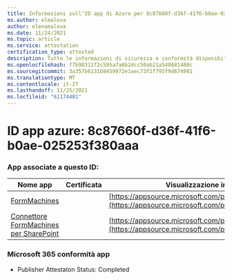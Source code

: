 ```yaml
---
title: Informazioni sull'ID app di Azure per 8c87660f-d36f-41f6-b0ae-025253f380aa
ms.author: elmalova
author: elenamalova
ms.date: 11/24/2021
ms.topic: article
ms.service: attestation
certification_type: attested
description: Tutte le informazioni di sicurezza e conformità disponibili per 8c87660f-d36f-41f6-b0ae-025253f380aaa.
ms.openlocfilehash: f7b98311f2c595a7a6b2dcc50ab21a548681488c
ms.sourcegitcommit: 3a357b6131b8459972e1aec73f2f795f9d674981
ms.translationtype: MT
ms.contentlocale: it-IT
ms.lasthandoff: 11/25/2021
ms.locfileid: "61174401"
---
```

# <a name="azure-app-id-8c87660f-d36f-41f6-b0ae-025253f380aa"></a>ID app azure: 8c87660f-d36f-41f6-b0ae-025253f380aaa


### <a name="apps-associated-with-this-id"></a>App associate a questo ID:
| **Nome app** | **Certificata** | **Visualizzazione in AppSource** |
|--------------|---------------|-----------------------|
| [FormMachines](https://docs.microsoft.com/microsoft-365-app-certification/forward/WA200001217) |  | [https://appsource.microsoft.com/product/office/WA200001217](https://appsource.microsoft.com/product/office/WA200001217) |
| [Connettore FormMachines per SharePoint](https://docs.microsoft.com/microsoft-365-app-certification/forward/WA200000357) |  | [https://appsource.microsoft.com/product/office/WA200000357](https://appsource.microsoft.com/product/office/WA200000357) |

### <a name="microsoft-365-app-compliance-status"></a>Microsoft 365 conformità app
- Publisher Attestaton Status: Completed
